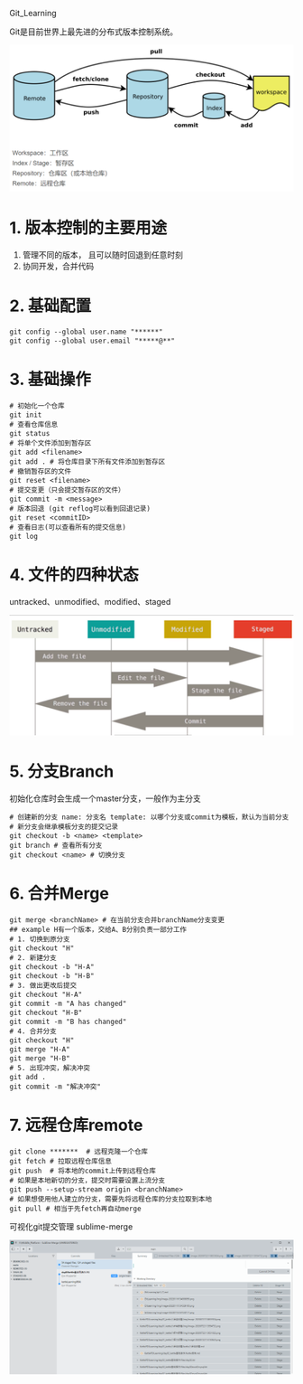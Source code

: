 

Git_Learning 

Git是目前世界上最先进的分布式版本控制系统。

![image-20220116134329100](img/image-20220116134329100.png)

# 1. 版本控制的主要用途

1. 管理不同的版本， 且可以随时回退到任意时刻
2. 协同开发，合并代码

# 2. 基础配置

```shell
git config --global user.name "******"
git config --global user.email "*****@**"
```

# 3. 基础操作

```shell
# 初始化一个仓库
git init 
# 查看仓库信息
git status
# 将单个文件添加到暂存区
git add <filename>
git add . # 将仓库目录下所有文件添加到暂存区
# 撤销暂存区的文件
git reset <filename>
# 提交变更（只会提交暂存区的文件）
git commit -m <message>
# 版本回退 (git reflog可以看到回退记录)
git reset <commitID> 
# 查看日志(可以查看所有的提交信息)
git log
```

# 4. 文件的四种状态

untracked、unmodified、modified、staged

![image-20220116134420171](img/image-20220116134420171.png)

# 5. 分支Branch

初始化仓库时会生成一个master分支，一般作为主分支

```shell
# 创建新的分支 name: 分支名 template: 以哪个分支或commit为模板，默认为当前分支
# 新分支会继承模板分支的提交记录
git checkout -b <name> <template>
git branch # 查看所有分支
git checkout <name> # 切换分支
```

# 6. 合并Merge

```shell
git merge <branchName> # 在当前分支合并branchName分支变更
## example H有一个版本，交给A、B分别负责一部分工作
# 1. 切换到原分支
git checkout "H"
# 2. 新建分支
git checkout -b "H-A"
git checkout -b "H-B"
# 3. 做出更改后提交
git checkout "H-A"
git commit -m "A has changed"
git checkout "H-B"
git commit -m "B has changed"
# 4. 合并分支
git checkout "H"
git merge "H-A"
git merge "H-B"
# 5. 出现冲突，解决冲突
git add .
git commit -m "解决冲突"
```

# 7. 远程仓库remote

```shell
git clone *******  # 远程克隆一个仓库
git fetch # 拉取远程仓库信息
git push  # 将本地的commit上传到远程仓库
# 如果是本地新切的分支，提交时需要设置上流分支
git push --setup-stream origin <branchName>
# 如果想使用他人建立的分支，需要先将远程仓库的分支拉取到本地
git pull # 相当于先fetch再自动merge
```



可视化git提交管理 sublime-merge

![image-20220116202405635](img/image-20220116202405635.png)



